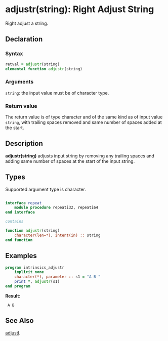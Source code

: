 # adjustr(string): Right Adjust String

Right adjust a string.

## Declaration

### Syntax

```fortran
retval = adjustr(string)
elemental function adjustr(string)
```

### Arguments

`string`: the input value must be of character type.

### Return value

The return value is of type character and of the same kind as of input value
`string`, with trailing spaces removed and same number of spaces added at the
start.

## Description

**adjustr(string)** adjusts input string by removing any trailing spaces and
adding same number of spaces at the start of the input string.

## Types

Supported argument type is character.

```fortran

interface repeat
    module procedure repeati32, repeati64
end interface

contains

function adjustr(string)
    character(len=*), intent(in) :: string
end function
```

## Examples

```fortran
program intrinsics_adjustr
    implicit none
    character(*), parameter :: s1 = "A B "
    print *, adjustr(s1)
end program
```

**Result:**

```
 A B
```

## See Also

[adjustl](adjustl.md).
